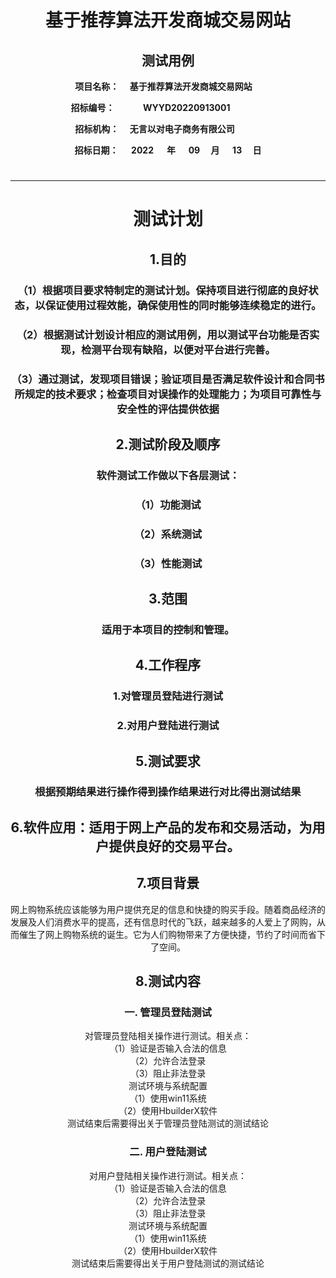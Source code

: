 <center>  

# 基于推荐算法开发商城交易网站
## 测试用例
__项目名称：
&emsp;基于推荐算法开发商城交易网站&emsp;</span>__

**招标编号：
&emsp;&emsp;&emsp;WYYD20220913001&emsp;&emsp;&emsp;&emsp;</span>**

**招标机构：
&emsp;无言以对电子商务有限公司&emsp;&emsp;&emsp;</span>**

**招标日期：
&nbsp;&ensp;&ensp;2022&ensp;&ensp;&ensp;</span>年
&nbsp;&emsp;09&emsp;&nbsp;</span>月
&emsp;&nbsp;13&emsp;&nbsp;</span>日**
#


---


# 测试计划
##  1.目的
### （1）根据项目要求特制定的测试计划。保持项目进行彻底的良好状态，以保证使用过程效能，确保使用性的同时能够连续稳定的进行。
### （2）根据测试计划设计相应的测试用例，用以测试平台功能是否实现，检测平台现有缺陷，以便对平台进行完善。
### （3）通过测试，发现项目错误；验证项目是否满足软件设计和合同书所规定的技术要求；检查项目对误操作的处理能力；为项目可靠性与安全性的评估提供依据

##  2.测试阶段及顺序
### 软件测试工作做以下各层测试：
### （1）功能测试
### （2）系统测试
### （3）性能测试

##  3.范围
### 适用于本项目的控制和管理。

##  4.工作程序
### 1.对管理员登陆进行测试
### 2.对用户登陆进行测试

##  5.测试要求
### 根据预期结果进行操作得到操作结果进行对比得出测试结果

##  6.软件应用：适用于网上产品的发布和交易活动，为用户提供良好的交易平台。

##  7.项目背景
  网上购物系统应该能够为用户提供充足的信息和快捷的购买手段。随着商品经济的发展及人们消费水平的提高，还有信息时代的飞跃，越来越多的人爱上了网购，从而催生了网上购物系统的诞生。它为人们购物带来了方便快捷，节约了时间而省下了空间。

##  8.测试内容<br>
### 一. 管理员登陆测试<br>
对管理员登陆相关操作进行测试。相关点：<br>
（1）验证是否输入合法的信息<br>
（2）允许合法登录<br>
（3）阻止非法登录<br>
测试环境与系统配置<br>
（1）使用win11系统<br>
（2）使用HbuilderX软件<br>
测试结束后需要得出关于管理员登陆测试的测试结论<br>
### 二. 用户登陆测试<br>
对用户登陆相关操作进行测试。相关点：<br>
（1）验证是否输入合法的信息<br>
（2）允许合法登录<br>
（3）阻止非法登录<br>
测试环境与系统配置<br>
（1）使用win11系统<br>
（2）使用HbuilderX软件<br>
测试结束后需要得出关于用户登陆测试的测试结论<br>
